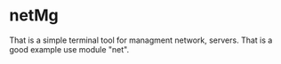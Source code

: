 # netMg
That is a simple terminal tool for managment network, servers. That is a good example use module "net".
